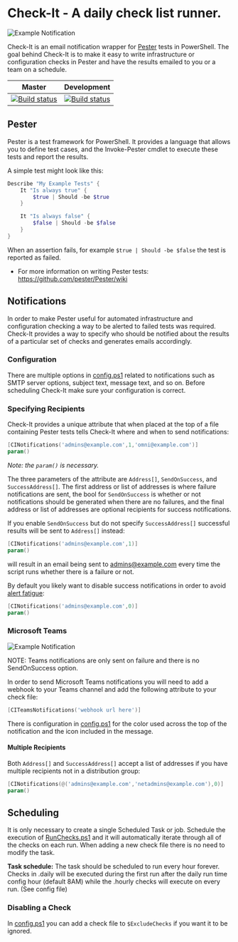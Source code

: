 # Check-It - A daily check list runner.

![Example Notification](https://i.imgur.com/Uk7yN2q.png "Example Notification")

Check-It is an email notification wrapper for [Pester](https://github.com/pester/Pester/) tests in PowerShell. The goal behind Check-It is to make it easy to write infrastructure or configuration checks in Pester and have the results emailed to you or a team on a schedule.

|Master   |  Development
|:------:|:------:
|[![Build status](https://ci.appveyor.com/api/projects/status/github/omniomi/check-it?branch=master&svg=true)](https://ci.appveyor.com/project/omniomi/check-it/branch/master)|[![Build status](https://ci.appveyor.com/api/projects/status/github/omniomi/check-it?branch=develop&svg=true)](https://ci.appveyor.com/project/omniomi/check-it/branch/develop)

## Pester

Pester is a test framework for PowerShell. It provides a language that allows you to define test cases, and the Invoke-Pester cmdlet to execute these tests and report the results.

A simple test might look like this:

```PowerShell
Describe "My Example Tests" {
    It "Is always true" {
        $true | Should -be $true
    }

    It "Is always false" {
        $false | Should -be $false
    }
}
```

When an assertion fails, for example `$true | Should -be $false` the test is reported as failed.

* For more information on writing Pester tests: https://github.com/pester/Pester/wiki

## Notifications

In order to make Pester useful for automated infrastructure and configuration checking a way to be alerted to failed tests was required. Check-It provides a way to specify who should be notified about the results of a particular set of checks and generates emails accordingly.

### Configuration

There are multiple options in [config.ps1](src/config.ps1) related to notifications such as SMTP server options, subject text, message text, and so on. Before scheduling Check-It make sure your configuration is correct.

### Specifying Recipients

Check-It provides a unique attribute that when placed at the top of a file containing Pester tests tells Check-It where and when to send notifications:

```PowerShell
[CINotifications('admins@example.com',1,'omni@example.com')]
param()
```

_Note: the `param()` is necessary._

The three parameters of the attribute are `Address[]`, `SendOnSuccess`, and `SuccessAddress[]`. The first address or list of addresses is where failure notifications are sent, the bool for `SendOnSuccess` is whether or not notifications should be generated when there are no failures, and the final address or list of addresses are optional recipients for success notifications.

If you enable `SendOnSuccess` but do not specify `SuccessAddress[]` successful results will be sent to `Address[]` instead:

```PowerShell
[CINotifications('admins@example.com',1)]
param()
```

will result in an email being sent to admins@example.com every time the script runs whether there is a failure or not.

By default you likely want to disable success notifications in order to avoid [alert fatigue](https://en.wikipedia.org/wiki/Alarm_fatigue):

```PowerShell
[CINotifications('admins@example.com',0)]
param()
```

### Microsoft Teams

![Example Notification](https://i.imgur.com/kmtYTDE.png "Example Notification")

NOTE: Teams notifications are only sent on failure and there is no SendOnSuccess option.

In order to send Microsoft Teams notifications you will need to add a webhook to your Teams channel and add the following attribute to your check file:

```PowerShell
[CITeamsNotifications('webhook url here')]
```

There is configuration in [config.ps1](src/config.ps1) for the color used across the top of the notification and the icon included in the message.

#### Multiple Recipients

Both `Address[]` and `SuccessAddress[]` accept a list of addresses if you have multiple recipients not in a distribution group:

```PowerShell
[CINotifications(@('admins@example.com','netadmins@example.com'),0)]
param()
```

## Scheduling

It is only necessary to create a single Scheduled Task or job. Schedule the execution of [RunChecks.ps1](src/RunChecks.ps1) and it will automatically iterate through all of the checks on each run. When adding a new check file there is no need to modify the task.

**Task schedule:** The task should be scheduled to run every hour forever. Checks in .daily will be executed during the first run after the daily run time config hour (default 8AM) while the .hourly checks will execute on every run. (See config file)

### Disabling a Check

In [config.ps1](src/config.ps1) you can add a check file to `$ExcludeChecks` if you want it to be ignored.

